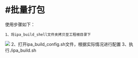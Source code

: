 #批量打包
=======
使用步骤如下：


    1、将ipa_build_shell文件夹拷贝至工程根目录下
![](https://github.com/guodongxiaren/ImageCache/raw/master/Logo/foryou.gif)
    2、打开ipa_build_config.sh文件，根据实际情况进行配置
    3、执行./ipa_build.sh
